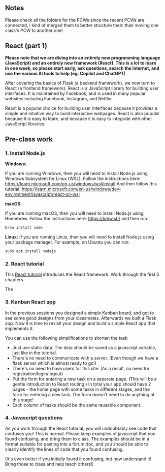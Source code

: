 ## Notes

Please check all the folders for the PCWs since the recent PCWs are connected, I kind of merged them to better structure them than moving one class's PCW to another one!

## React (part 1)

**Please note that
we are diving into an entirely new programming language (JavaScript) and
an entirely new framework (React). This is a lot to learn in one week,
so please start early, ask questions, search the internet, and use the
various AI tools to help (eg. Copilot and ChatGPT)**

After covering the basics of Flask (a backend framework), we now turn to
React (a frontend framework). React is a JavaScript library for building
user interfaces. It is maintained by Facebook, and is used in many
popular websites including Facebook, Instagram, and Netflix.

React is a popular choice for building user interfaces because it
provides a simple and intuitive way to build interactive webpages.
React is also popular because it is easy to learn, and because it
is easy to integrate with other JavaScript libraries.

## Pre-class work

### 1. Install Node.js

**Windows:**

If you are running Windows, then you will need to install Node.js using
Windows Subsystem for Linux (WSL). Follow the instructions here:
https://learn.microsoft.com/en-us/windows/wsl/install
And then follow this tutorial:
https://learn.microsoft.com/en-us/windows/dev-environment/javascript/react-on-wsl

**macOS:**

If you are running macOS, then you will need to install Node.js using
Homebrew. Follow the instructions here:
https://brew.sh/
and then run:

```bash
brew install node
```

**Linux:**
If you are running Linux, then you will need to install Node.js using
your package manager. For example, on Ubuntu you can run:

```bash
sudo apt install nodejs
```

### 2. React tutorial

This [React tutorial](https://blog.miguelgrinberg.com/post/the-react-mega-tutorial-chapter-1-modern-javascript) introduces
the React framework. Work through the first 5 chapters.

The

### 3. Kanban React app

In the previous sessions you designed a simple Kanban board, and
got to see some good designs from your classmates. Afterwards
we built a Flask app. Now it is time to revisit your design and
build a simple React app that implements it.

You can use the following simplifications to shorten the task:

- Just use static data. The data should be saved as a javascript variable,
  just like in the tutorial.
- There's no need to communicate with a server. (Even though we have
  a flask server which is almost ready to go!)
- There's no need to have users for this site. (As a result, no need
  for registration/login/logout)
- Put the form for entering a new task on a separate page. (This
  will be a gentle introduction to React routing.) In total your app
  should have 2 pages - the home page with some tasks in different
  stages, and the form for entering a new task. The form doesn't
  need to do anything at this stage!
- Each column of tasks should be the same reusable component.

### 4. Javascript questions

As you work through the React tutorial, you will undoubtably see
code that confuses you! This is normal. Please keep examples of
javascript that you found confusing, and bring them to class.
The examples should be in a format suitable for pasting into a
forum doc, and you should be able to clearly identify the
lines of code that you found confusing.

(It's even better if you initially found it confusing, but
now understand it! Bring those to class and help teach others!)
